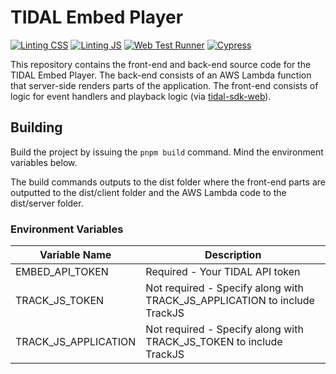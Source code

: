 # TIDAL Embed Player

[![Linting CSS](https://github.com/tidal-music/embed-player/actions/workflows/lint-css.yml/badge.svg?branch=main)](https://github.com/tidal-music/embed-player/actions/workflows/lint-css.yml) [![Linting JS](https://github.com/tidal-music/embed-player/actions/workflows/lint-js.yml/badge.svg?branch=main)](https://github.com/tidal-music/embed-player/actions/workflows/lint-js.yml) [![Web Test Runner](https://github.com/tidal-music/embed-player/actions/workflows/web-test-runner.yml/badge.svg?branch=main)](https://github.com/tidal-music/embed-player/actions/workflows/web-test-runner.yml) [![Cypress](https://github.com/tidal-music/embed-player/actions/workflows/cypress.yml/badge.svg?branch=main)](https://github.com/tidal-music/embed-player/actions/workflows/cypress.yml)

This repository contains the front-end and back-end source code for the TIDAL Embed Player. The back-end consists of an AWS Lambda function that server-side renders parts of the application. The front-end consists of logic for event handlers and playback logic (via [tidal-sdk-web](https://github.com/tidal-music/tidal-sdk-web)).

## Building

Build the project by issuing the `pnpm build` command. Mind the environment variables below.

The build commands outputs to the dist folder where the front-end parts are outputted to the dist/client folder and the AWS Lambda code to the dist/server folder.

### Environment Variables

| Variable Name | Description |
| ------------- | ----------- |
| EMBED_API_TOKEN | Required - Your TIDAL API token |
| TRACK_JS_TOKEN | Not required - Specify along with TRACK_JS_APPLICATION to include TrackJS |
| TRACK_JS_APPLICATION | Not required - Specify along with TRACK_JS_TOKEN to include TrackJS |
